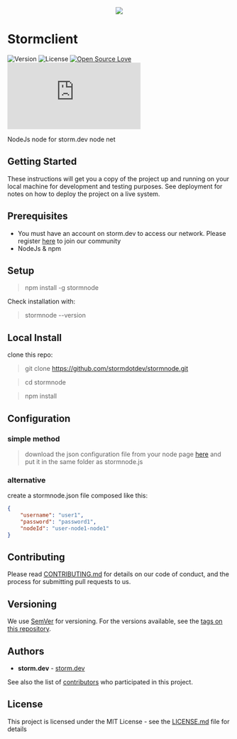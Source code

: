 <p align="center"><img src="https://user-images.githubusercontent.com/24509741/70376213-d149e300-1906-11ea-9497-c6505c798cdb.png"></p>

# Stormclient
![Version](https://img.shields.io/github/package-json/v/joinstormio/stormclient)  ![License](https://img.shields.io/github/license/joinstormio/stormclient)   [![Open Source Love](https://badges.frapsoft.com/os/v2/open-source.png?v=103)](https://github.com/ellerbrock/open-source-badges/)
![Size](https://img.shields.io/github/size/joinstormio/stormclient/stormclient.js)

NodeJs node for storm.dev node net

## Getting Started

These instructions will get you a copy of the project up and running on your local machine for development and testing purposes. See deployment for notes on how to deploy the project on a live system.

## Prerequisites

 - You must have an account on storm.dev to access our network. Please register [here](https://joinstorm.io/register) to join our community
 - NodeJs & npm

## Setup
> npm install -g stormnode

Check installation with:
> stormnode --version

## Local Install

clone this repo:
> git clone https://github.com/stormdotdev/stormnode.git

> cd stormnode

> npm install

## Configuration

### simple method
> download the json configuration file from your node page [here](https://storm.dev/mynodes) and put it in the same folder as stormnode.js

### alternative
create a stormnode.json file composed like this:
```json
{
    "username": "user1",
    "password": "password1",
    "nodeId": "user-node1-node1"
}
```

## Contributing

Please read [CONTRIBUTING.md](https://gist.github.com/PurpleBooth/b24679402957c63ec426) for details on our code of conduct, and the process for submitting pull requests to us.

## Versioning

We use [SemVer](http://semver.org/) for versioning. For the versions available, see the [tags on this repository](https://github.com/joinstormio/stormclient/tags).

## Authors

* **storm.dev** - [storm.dev](https://storm.dev)

See also the list of [contributors](https://github.com/stormdotdev/stormclient/contributors) who participated in this project.

## License

This project is licensed under the MIT License - see the [LICENSE.md](LICENSE.md) file for details
